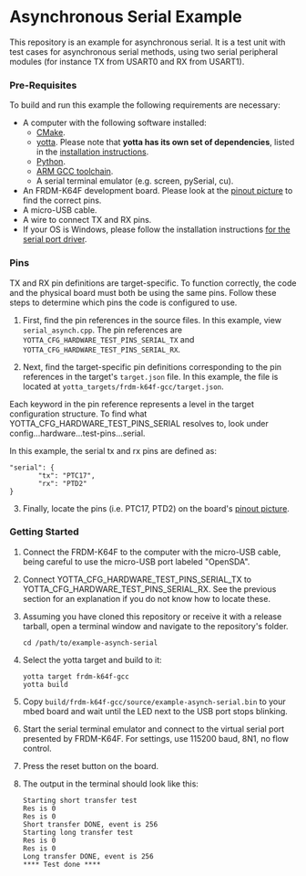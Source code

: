 # Asynchronous Serial Example

This repository is an example for asynchronous serial. It is a test unit with test cases for asynchronous serial methods, using two serial peripheral modules (for instance TX from USART0 and RX from USART1).

### Pre-Requisites

To build and run this example the following requirements are necessary:

* A computer with the following software installed:
	* [CMake](http://www.cmake.org/download/).
	* [yotta](https://github.com/ARMmbed/yotta). Please note that **yotta has its own set of dependencies**, listed in the [installation instructions](http://armmbed.github.io/yotta/#installing-on-windows).
	* [Python](https://www.python.org/downloads/).
	* [ARM GCC toolchain](https://launchpad.net/gcc-arm-embedded).
	* A serial terminal emulator (e.g. screen, pySerial, cu).
* An FRDM-K64F development board. Please look at the [pinout picture](http://developer.mbed.org/platforms/FRDM-K64F/#overview) to find the correct pins.
* A micro-USB cable.
* A wire to connect TX and RX pins.
* If your OS is Windows, please follow the installation instructions [for the serial port driver](https://developer.mbed.org/handbook/Windows-serial-configuration).

### Pins

TX and RX pin definitions are target-specific.  To function correctly, the code and the physical board must both be using the same pins.  Follow these steps to determine which pins the code is configured to use.

1. First, find the pin references in the source files.  In this example, view ``serial_asynch.cpp``. The pin references are ``YOTTA_CFG_HARDWARE_TEST_PINS_SERIAL_TX`` and ``YOTTA_CFG_HARDWARE_TEST_PINS_SERIAL_RX``.

2. Next, find the target-specific pin definitions corresponding to the pin references in the target's ``target.json`` file.   In this example, the file is located at ``yotta_targets/frdm-k64f-gcc/target.json``.

 Each keyword in the pin reference represents a level in the target configuration structure.  To find what YOTTA_CFG_HARDWARE_TEST_PINS_SERIAL resolves to, look under config...hardware...test-pins...serial.

 In this example, the serial tx and rx pins are defined as:
 ```
 "serial": {
        "tx": "PTC17",
        "rx": "PTD2"
 }
 ```
3. Finally, locate the pins (i.e. PTC17, PTD2) on the board's [pinout picture](http://developer.mbed.org/platforms/FRDM-K64F/#overview).

### Getting Started

1. Connect the FRDM-K64F to the computer with the micro-USB cable, being careful to use the micro-USB port labeled "OpenSDA".

2. Connect YOTTA_CFG_HARDWARE_TEST_PINS_SERIAL_TX to YOTTA_CFG_HARDWARE_TEST_PINS_SERIAL_RX. See the previous section for an explanation if you do not know how to locate these.

3. Assuming you have cloned this repository or receive it with a release tarball, open a terminal window and navigate to the repository's folder.

	```
    cd /path/to/example-asynch-serial
	```

4. Select the yotta target and build to it:

    ```
    yotta target frdm-k64f-gcc
    yotta build
    ```

4. Copy ``build/frdm-k64f-gcc/source/example-asynch-serial.bin`` to your mbed board and wait until the LED next to the USB port stops blinking.

5. Start the serial terminal emulator and connect to the virtual serial port presented by FRDM-K64F. For settings, use 115200 baud, 8N1, no flow control.

6. Press the reset button on the board.

7. The output in the terminal should look like this:

    ```
    Starting short transfer test
    Res is 0
    Res is 0
    Short transfer DONE, event is 256
    Starting long transfer test
    Res is 0
    Res is 0
    Long transfer DONE, event is 256
    **** Test done ****
```
